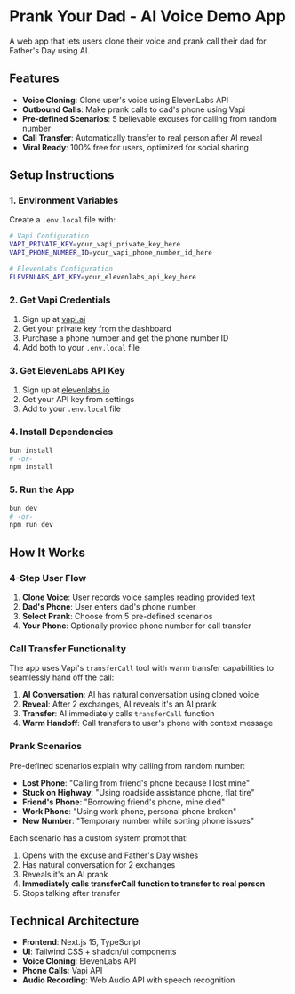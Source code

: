 # Prank Your Dad - AI Voice Demo App

A web app that lets users clone their voice and prank call their dad for Father's Day using AI.

## Features

- **Voice Cloning**: Clone user's voice using ElevenLabs API
- **Outbound Calls**: Make prank calls to dad's phone using Vapi
- **Pre-defined Scenarios**: 5 believable excuses for calling from random number
- **Call Transfer**: Automatically transfer to real person after AI reveal
- **Viral Ready**: 100% free for users, optimized for social sharing

## Setup Instructions

### 1. Environment Variables

Create a `.env.local` file with:

```bash
# Vapi Configuration
VAPI_PRIVATE_KEY=your_vapi_private_key_here
VAPI_PHONE_NUMBER_ID=your_vapi_phone_number_id_here

# ElevenLabs Configuration  
ELEVENLABS_API_KEY=your_elevenlabs_api_key_here
```

### 2. Get Vapi Credentials

1. Sign up at [vapi.ai](https://vapi.ai)
2. Get your private key from the dashboard
3. Purchase a phone number and get the phone number ID
4. Add both to your `.env.local` file

### 3. Get ElevenLabs API Key

1. Sign up at [elevenlabs.io](https://elevenlabs.io)
2. Get your API key from settings
3. Add to your `.env.local` file

### 4. Install Dependencies

```bash
bun install
# -or- 
npm install
```

### 5. Run the App

```bash
bun dev
# -or-
npm run dev
```

## How It Works

### 4-Step User Flow

1. **Clone Voice**: User records voice samples reading provided text
2. **Dad's Phone**: User enters dad's phone number
3. **Select Prank**: Choose from 5 pre-defined scenarios
4. **Your Phone**: Optionally provide phone number for call transfer

### Call Transfer Functionality

The app uses Vapi's `transferCall` tool with warm transfer capabilities to seamlessly hand off the call:

1. **AI Conversation**: AI has natural conversation using cloned voice
2. **Reveal**: After 2 exchanges, AI reveals it's an AI prank
3. **Transfer**: AI immediately calls `transferCall` function
4. **Warm Handoff**: Call transfers to user's phone with context message

### Prank Scenarios

Pre-defined scenarios explain why calling from random number:
- **Lost Phone**: "Calling from friend's phone because I lost mine"
- **Stuck on Highway**: "Using roadside assistance phone, flat tire"
- **Friend's Phone**: "Borrowing friend's phone, mine died"
- **Work Phone**: "Using work phone, personal phone broken"
- **New Number**: "Temporary number while sorting phone issues"

Each scenario has a custom system prompt that:
1. Opens with the excuse and Father's Day wishes
2. Has natural conversation for 2 exchanges
3. Reveals it's an AI prank
4. **Immediately calls transferCall function to transfer to real person**
5. Stops talking after transfer

## Technical Architecture

- **Frontend**: Next.js 15, TypeScript
- **UI**: Tailwind CSS + shadcn/ui components
- **Voice Cloning**: ElevenLabs API
- **Phone Calls**: Vapi API
- **Audio Recording**: Web Audio API with speech recognition
